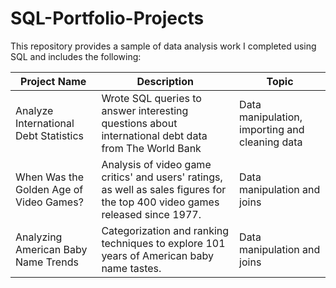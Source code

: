 # SQL-Portfolio-Projects
This repository provides a sample of data analysis work I completed using SQL and includes the following:

| Project Name  | Description | Topic | 
| ------------- | ------------- | ------------- |
| Analyze International Debt Statistics  | Wrote SQL queries to answer interesting questions about international debt data from The World Bank  | Data manipulation, importing and cleaning data  |
| When Was the Golden Age of Video Games? | Analysis of video game critics' and users' ratings, as well as sales figures for the top 400 video games released since 1977.  | Data manipulation and joins |
| Analyzing American Baby Name Trends  | Categorization and ranking techniques to explore 101 years of American baby name tastes.  | Data manipulation and joins |
